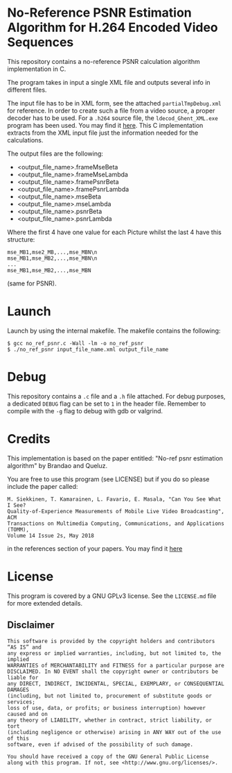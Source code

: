# No-Reference PSNR Estimation Algorithm for H.264 Encoded Video Sequences 

This repository contains a no-reference PSNR calculation algorithm
implementation in C.

The program takes in input a single XML file and outputs several info in
different files. 

The input file has to be in XML form, see the attached `partialTmpDebug.xml`
for reference. In order to create such a file from a video source, a proper
decoder has to be used. 
For a `.h264` source file, the `ldecod_Ghent_XML.exe` program has been used.
You may find it [here](http://vqegstl.ugent.be).
This C implementation extracts from the XML input file just the information 
needed for the calculations. 

The output files are the following:
* <output_file_name>.frameMseBeta
* <output_file_name>.frameMseLambda
* <output_file_name>.framePsnrBeta
* <output_file_name>.framePsnrLambda
* <output_file_name>.mseBeta
* <output_file_name>.mseLambda
* <output_file_name>.psnrBeta
* <output_file_name>.psnrLambda

Where the first 4 have one value for each Picture whilst the last 4 have
this structure:
```
mse_MB1,mse2_MB,...,mse_MBN\n
mse_MB1,mse_MB2,...,mse_MBN\n
...
mse_MB1,mse_MB2,...,mse_MBN
```
(same for PSNR).

# Launch
Launch by using the internal makefile. The makefile contains the following:
```
$ gcc no_ref_psnr.c -Wall -lm -o no_ref_psnr 
$ ./no_ref_psnr input_file_name.xml output_file_name 
```

# Debug 
This repository contains a `.c` file and a `.h` file attached.
For debug purposes, a dedicated `DEBUG` flag can be set to `1` in the header
file.
Remember to compile with the `-g` flag to debug with gdb or valgrind. 

# Credits
This implementation is based on the paper entitled:
"No-ref psnr estimation algorithm"
by Brandao and Queluz. 

You are free to use this program (see LICENSE) but if you do so please include
the paper called:
```
M. Siekkinen, T. Kamarainen, L. Favario, E. Masala, "Can You See What I See?
Quality-of-Experience Measurements of Mobile Live Video Broadcasting", ACM
Transactions on Multimedia Computing, Communications, and Applications (TOMM),
Volume 14 Issue 2s, May 2018 
```
in the references section of your papers.
You may find it [here](https://dx.doi.org/10.1145/3165279)

# License
This program is covered by a GNU GPLv3 license. See the `LICENSE.md` file for
more extended details. 

## Disclaimer
```
This software is provided by the copyright holders and contributors “AS IS” and
any express or implied warranties, including, but not limited to, the implied
WARRANTIES of MERCHANTABILITY and FITNESS for a particular purpose are
DISCLAIMED. In NO EVENT shall the copyright owner or contributors be liable for
any DIRECT, INDIRECT, INCIDENTAL, SPECIAL, EXEMPLARY, or CONSEQUENTIAL DAMAGES
(including, but not limited to, procurement of substitute goods or services;
loss of use, data, or profits; or business interruption) however caused and on
any theory of LIABILITY, whether in contract, strict liability, or tort
(including negligence or otherwise) arising in ANY WAY out of the use of this
software, even if advised of the possibility of such damage.

You should have received a copy of the GNU General Public License
along with this program. If not, see <http://www.gnu.org/licenses/>.
```
